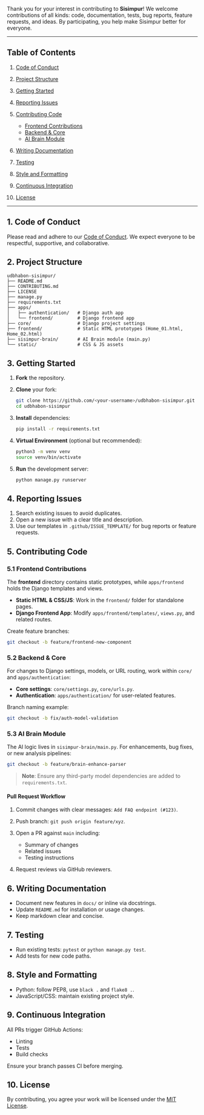 Thank you for your interest in contributing to **Sisimpur**! We welcome contributions of all kinds: code, documentation, tests, bug reports, feature requests, and ideas. By participating, you help make Sisimpur better for everyone.

---

## Table of Contents

1. [Code of Conduct](#1-code-of-conduct)
2. [Project Structure](#2-project-structure)
3. [Getting Started](#3-getting-started)
4. [Reporting Issues](#4-reporting-issues)
5. [Contributing Code](#5-contributing-code)

   * [Frontend Contributions](#51-frontend-contributions)
   * [Backend & Core](#52-backend--core)
   * [AI Brain Module](#53-ai-brain-module)
6. [Writing Documentation](#6-writing-documentation)
7. [Testing](#7-testing)
8. [Style and Formatting](#8-style-and-formatting)
9. [Continuous Integration](#9-continuous-integration)
10. [License](#10-license)

---

## 1. Code of Conduct

Please read and adhere to our [Code of Conduct](CODE_OF_CONDUCT.md). We expect everyone to be respectful, supportive, and collaborative.

## 2. Project Structure

```
udbhabon-sisimpur/
├── README.md
├── CONTRIBUTING.md
├── LICENSE
├── manage.py
├── requirements.txt
├── apps/
│   ├── authentication/   # Django auth app
│   └── frontend/         # Django frontend app
├── core/                 # Django project settings
├── frontend/             # Static HTML prototypes (Home_01.html, Home_02.html)
├── sisimpur-brain/       # AI Brain module (main.py)
└── static/               # CSS & JS assets
```

## 3. Getting Started

1. **Fork** the repository.
2. **Clone** your fork:

   ```bash
   git clone https://github.com/<your-username>/udbhabon-sisimpur.git
   cd udbhabon-sisimpur
   ```
3. **Install** dependencies:

   ```bash
   pip install -r requirements.txt
   ```
4. **Virtual Environment** (optional but recommended):

   ```bash
   python3 -m venv venv
   source venv/bin/activate
   ```
5. **Run** the development server:

   ```bash
   python manage.py runserver
   ```

## 4. Reporting Issues

1. Search existing issues to avoid duplicates.
2. Open a new issue with a clear title and description.
3. Use our templates in `.github/ISSUE_TEMPLATE/` for bug reports or feature requests.

## 5. Contributing Code

### 5.1 Frontend Contributions

The **frontend** directory contains static prototypes, while `apps/frontend` holds the Django templates and views.

* **Static HTML & CSS/JS**: Work in the `frontend/` folder for standalone pages.
* **Django Frontend App**: Modify `apps/frontend/templates/`, `views.py`, and related routes.

Create feature branches:

```bash
git checkout -b feature/frontend-new-component
```

### 5.2 Backend & Core

For changes to Django settings, models, or URL routing, work within `core/` and `apps/authentication`:

* **Core settings**: `core/settings.py`, `core/urls.py`.
* **Authentication**: `apps/authentication/` for user-related features.

Branch naming example:

```bash
git checkout -b fix/auth-model-validation
```

### 5.3 AI Brain Module

The AI logic lives in `sisimpur-brain/main.py`. For enhancements, bug fixes, or new analysis pipelines:

```bash
git checkout -b feature/brain-enhance-parser
```

> **Note**: Ensure any third-party model dependencies are added to `requirements.txt`.

#### Pull Request Workflow

1. Commit changes with clear messages: `Add FAQ endpoint (#123)`.
2. Push branch: `git push origin feature/xyz`.
3. Open a PR against `main` including:

   * Summary of changes
   * Related issues
   * Testing instructions
4. Request reviews via GitHub reviewers.

## 6. Writing Documentation

* Document new features in `docs/` or inline via docstrings.
* Update `README.md` for installation or usage changes.
* Keep markdown clear and concise.

## 7. Testing

* Run existing tests: `pytest` or `python manage.py test`.
* Add tests for new code paths.

## 8. Style and Formatting

* Python: follow PEP8, use `black .` and `flake8 .`.
* JavaScript/CSS: maintain existing project style.

## 9. Continuous Integration

All PRs trigger GitHub Actions:

* Linting
* Tests
* Build checks

Ensure your branch passes CI before merging.

## 10. License

By contributing, you agree your work will be licensed under the [MIT License](LICENSE).